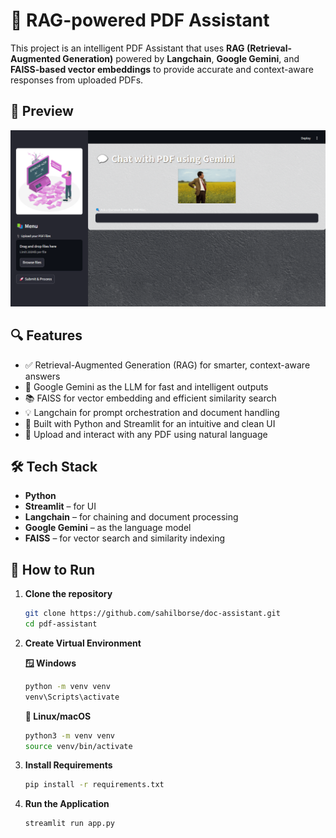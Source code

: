 # 🧠 RAG-powered PDF Assistant

This project is an intelligent PDF Assistant that uses **RAG (Retrieval-Augmented Generation)** powered by **Langchain**, **Google Gemini**, and **FAISS-based vector embeddings** to provide accurate and context-aware responses from uploaded PDFs.

## 📸 Preview

![PDF Assistant UI](images/preview.png)



## 🔍 Features

- ✅ Retrieval-Augmented Generation (RAG) for smarter, context-aware answers
- 🧠 Google Gemini as the LLM for fast and intelligent outputs
- 📚 FAISS for vector embedding and efficient similarity search
- 💡 Langchain for prompt orchestration and document handling
- 🎨 Built with Python and Streamlit for an intuitive and clean UI
- 📄 Upload and interact with any PDF using natural language

## 🛠️ Tech Stack

- **Python**
- **Streamlit** – for UI
- **Langchain** – for chaining and document processing
- **Google Gemini** – as the language model
- **FAISS** – for vector search and similarity indexing

## 🚀 How to Run

1. **Clone the repository**
   ```bash
   git clone https://github.com/sahilborse/doc-assistant.git
   cd pdf-assistant


2. **Create Virtual Environment**

   **🪟 Windows**
   ```bash
   python -m venv venv
   venv\Scripts\activate
   ```
   **🐧 Linux/macOS**
   ```bash
   python3 -m venv venv
   source venv/bin/activate

3. **Install Requirements**
   ```bash
   pip install -r requirements.txt


4. **Run the Application**
   ```bash
   streamlit run app.py
